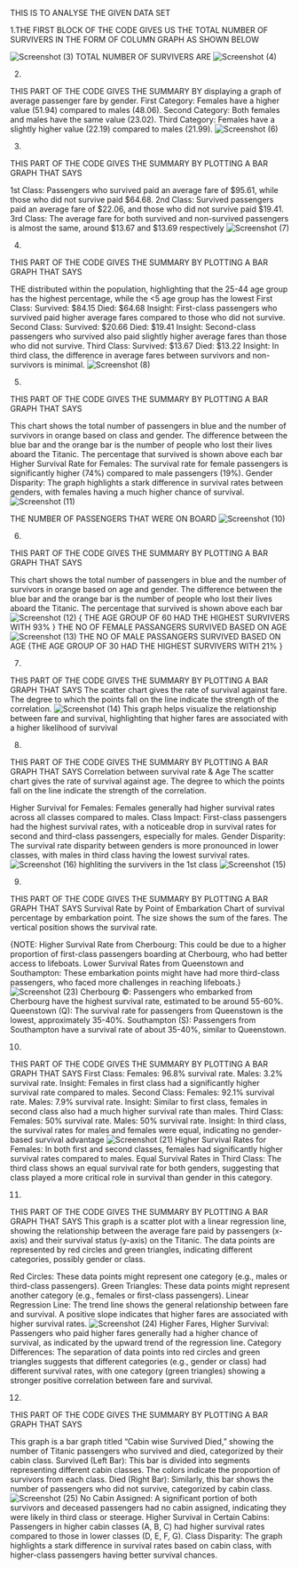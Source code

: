 
THIS IS TO ANALYSE THE GIVEN DATA SET 

1.THE FIRST BLOCK OF THE CODE GIVES US THE TOTAL NUMBER OF SURVIVERS IN THE FORM OF COLUMN GRAPH AS SHOWN BELOW

![Screenshot (3)](https://github.com/user-attachments/assets/df685e32-1612-4f31-8231-513ac4b0806a)
TOTAL NUMBER OF SURVIVERS ARE
![Screenshot (4)](https://github.com/user-attachments/assets/ac3a71b7-0835-4555-ae68-7338d221da1d)

2.
THIS PART OF THE CODE GIVES THE SUMMARY BY displaying a graph of average passenger fare by gender.
First Category: Females have a higher value (51.94) compared to males (48.06).
Second Category: Both females and males have the same value (23.02).
Third Category: Females have a slightly higher value (22.19) compared to males (21.99).
![Screenshot (6)](https://github.com/user-attachments/assets/512bdd4a-00aa-4499-85d6-4c7daf443199)

3.
THIS PART OF THE CODE GIVES THE SUMMARY BY PLOTTING A BAR GRAPH THAT SAYS

1st Class: Passengers who survived paid an average fare of $95.61, while those who did not survive paid $64.68.
2nd Class: Survived passengers paid an average fare of $22.06, and those who did not survive paid $19.41.
3rd Class: The average fare for both survived and non-survived passengers is almost the same, around $13.67 and $13.69 respectively
![Screenshot (7)](https://github.com/user-attachments/assets/6d368cfb-9028-4d47-9dcc-77e30f8bf726)

4.
THIS PART OF THE CODE GIVES THE SUMMARY BY PLOTTING A BAR GRAPH THAT SAYS

THE distributed within the population, highlighting that the 25-44 age group has the highest percentage, while the <5 age group has the lowest
First Class:
Survived: $84.15
Died: $64.68
Insight: First-class passengers who survived paid higher average fares compared to those who did not survive.
Second Class:
Survived: $20.66
Died: $19.41
Insight: Second-class passengers who survived also paid slightly higher average fares than those who did not survive.
Third Class:
Survived: $13.67
Died: $13.22
Insight: In third class, the difference in average fares between survivors and non-survivors is minimal.
![Screenshot (8)](https://github.com/user-attachments/assets/879e3953-52d1-411e-ada2-6acdc972587f)

5.
THIS PART OF THE CODE GIVES THE SUMMARY BY PLOTTING A BAR GRAPH THAT SAYS

This chart shows the total number of passengers in blue and the number of survivors in orange based on class and gender. The difference between the blue bar and the orange bar is the number of people who lost their lives aboard the Titanic. The percentage that survived is shown above each bar
Higher Survival Rate for Females: The survival rate for female passengers is significantly higher (74%) compared to male passengers (19%).
Gender Disparity: The graph highlights a stark difference in survival rates between genders, with females having a much higher chance of survival.
![Screenshot (11)](https://github.com/user-attachments/assets/12a8ea45-7226-4b77-b88b-fce560deacd0)

THE NUMBER OF PASSENGERS THAT WERE ON BOARD 
![Screenshot (10)](https://github.com/user-attachments/assets/22ee8058-cc6f-4bd4-a374-ceebd8b62fb3)

6.
THIS PART OF THE CODE GIVES THE SUMMARY BY PLOTTING A BAR GRAPH THAT SAYS

This chart shows the total number of passengers in blue and the number of survivors in orange based on age and gender. The difference between the blue bar and the orange bar is the number of people who lost their lives aboard the Titanic. The percentage that survived is shown above each bar
![Screenshot (12)](https://github.com/user-attachments/assets/d3d17947-0dee-45e7-a75f-f6cc655505d7)
{ THE AGE GROUP OF 60 HAD THE HIGHEST SURVIVERS WITH 93% }
THE NO OF FEMALE PASSANGERS SURVIVED BASED ON AGE 
![Screenshot (13)](https://github.com/user-attachments/assets/4e180082-b81e-4074-963d-eb7e9586505e)
THE NO OF MALE PASSANGERS SURVIVED BASED ON AGE
{THE AGE GROUP OF 30 HAD THE HIGHEST SURVIVERS WITH 21% }

7.
THIS PART OF THE CODE GIVES THE SUMMARY BY PLOTTING A BAR GRAPH THAT SAYS
The scatter chart gives the rate of survival against fare. The degree to which the points fall on the line indicate the strength of the correlation.
![Screenshot (14)](https://github.com/user-attachments/assets/582c2e51-e4a2-4db2-9473-93f9b678ced0)
This graph helps visualize the relationship between fare and survival, highlighting that higher fares are associated with a higher likelihood of survival

8.
THIS PART OF THE CODE GIVES THE SUMMARY BY PLOTTING A BAR GRAPH THAT SAYS
Correlation between survival rate & Age
The scatter chart gives the rate of survival against age. The degree to which the points fall on the line indicate the strength of the correlation.

Higher Survival for Females: Females generally had higher survival rates across all classes compared to males.
Class Impact: First-class passengers had the highest survival rates, with a noticeable drop in survival rates for second and third-class passengers, especially for males.
Gender Disparity: The survival rate disparity between genders is more pronounced in lower classes, with males in third class having the lowest survival rates.
![Screenshot (16)](https://github.com/user-attachments/assets/92639a0d-a65a-48b9-808d-5c2f68ebf7fd)
highliting the survivers in the 1st class
![Screenshot (15)](https://github.com/user-attachments/assets/fe4cd652-cca3-4ce4-9549-388f408d88fc)

9.
THIS PART OF THE CODE GIVES THE SUMMARY BY PLOTTING A BAR GRAPH THAT SAYS
Survival Rate by Point of Embarkation
Chart of survival percentage by embarkation point. The size shows the sum of the fares. The vertical position shows the survival rate.

{NOTE:
Higher Survival Rate from Cherbourg: This could be due to a higher proportion of first-class passengers boarding at Cherbourg, who had better access to lifeboats.
Lower Survival Rates from Queenstown and Southampton: These embarkation points might have had more third-class passengers, who faced more challenges in reaching lifeboats.}
![Screenshot (23)](https://github.com/user-attachments/assets/f997ee3d-1714-4754-8d42-b95b6ccdc6ac)
Cherbourg ©: Passengers who embarked from Cherbourg have the highest survival rate, estimated to be around 55-60%.
Queenstown (Q): The survival rate for passengers from Queenstown is the lowest, approximately 35-40%.
Southampton (S): Passengers from Southampton have a survival rate of about 35-40%, similar to Queenstown.

10.
THIS PART OF THE CODE GIVES THE SUMMARY BY PLOTTING A BAR GRAPH THAT SAYS
First Class:
Females: 96.8% survival rate.
Males: 3.2% survival rate.
Insight: Females in first class had a significantly higher survival rate compared to males.
Second Class:
Females: 92.1% survival rate.
Males: 7.9% survival rate.
Insight: Similar to first class, females in second class also had a much higher survival rate than males.
Third Class:
Females: 50% survival rate.
Males: 50% survival rate.
Insight: In third class, the survival rates for males and females were equal, indicating no gender-based survival advantage
![Screenshot (21)](https://github.com/user-attachments/assets/87a4211a-ebd6-4794-8d90-48bbb91810f7)
Higher Survival Rates for Females: In both first and second classes, females had significantly higher survival rates compared to males.
Equal Survival Rates in Third Class: The third class shows an equal survival rate for both genders, suggesting that class played a more critical role in survival than gender in this category.


11.
THIS PART OF THE CODE GIVES THE SUMMARY BY PLOTTING A BAR GRAPH THAT SAYS
This graph is a scatter plot with a linear regression line, showing the relationship between the average fare paid by passengers (x-axis) and their survival status (y-axis) on the Titanic. The data points are represented by red circles and green triangles, indicating different categories, possibly gender or class.


Red Circles: These data points might represent one category (e.g., males or third-class passengers).
Green Triangles: These data points might represent another category (e.g., females or first-class passengers).
Linear Regression Line: The trend line shows the general relationship between fare and survival. A positive slope indicates that higher fares are associated with higher survival rates.
![Screenshot (24)](https://github.com/user-attachments/assets/361d36c9-53fe-4359-8d3c-39aeb8078afd)
Higher Fares, Higher Survival: Passengers who paid higher fares generally had a higher chance of survival, as indicated by the upward trend of the regression line.
Category Differences: The separation of data points into red circles and green triangles suggests that different categories (e.g., gender or class) had different survival rates, with one category (green triangles) showing a stronger positive correlation between fare and survival.

 12.
 THIS PART OF THE CODE GIVES THE SUMMARY BY PLOTTING A BAR GRAPH THAT SAYS

This graph is a bar graph titled “Cabin wise Survived Died,” showing the number of Titanic passengers who survived and died, categorized by their cabin class.
Survived (Left Bar): This bar is divided into segments representing different cabin classes. The colors indicate the proportion of survivors from each class.
Died (Right Bar): Similarly, this bar shows the number of passengers who did not survive, categorized by cabin class.
![Screenshot (25)](https://github.com/user-attachments/assets/a8894e7e-969a-4a27-9834-502b94d4bcfc)
No Cabin Assigned: A significant portion of both survivors and deceased passengers had no cabin assigned, indicating they were likely in third class or steerage.
Higher Survival in Certain Cabins: Passengers in higher cabin classes (A, B, C) had higher survival rates compared to those in lower classes (D, E, F, G).
Class Disparity: The graph highlights a stark difference in survival rates based on cabin class, with higher-class passengers having better survival chances.















